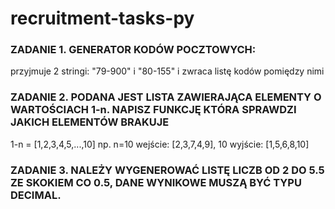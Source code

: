 # recruitment-tasks-py

### ZADANIE 1. GENERATOR KODÓW POCZTOWYCH:
  przyjmuje 2 stringi: "79-900" i "80-155" i zwraca listę kodów pomiędzy nimi
  
### ZADANIE 2. PODANA JEST LISTA ZAWIERAJĄCA ELEMENTY O WARTOŚCIACH 1-n. NAPISZ FUNKCJĘ KTÓRA SPRAWDZI JAKICH ELEMENTÓW BRAKUJE
  1-n = [1,2,3,4,5,...,10]
  np. n=10
  wejście: [2,3,7,4,9], 10
  wyjście: [1,5,6,8,10]
  
### ZADANIE 3. NALEŻY WYGENEROWAĆ LISTĘ LICZB OD 2 DO 5.5 ZE SKOKIEM CO 0.5, DANE WYNIKOWE MUSZĄ BYĆ TYPU DECIMAL.
